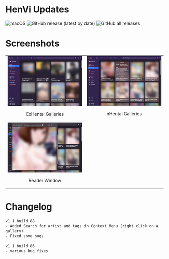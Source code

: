 # HenVi Updates

![macOS](https://svgshare.com/i/ZjP.svg)
![GitHub release (latest by date)](https://img.shields.io/github/v/release/tensei/HenVi-macOS)
![GitHub all releases](https://img.shields.io/github/downloads/tensei/HenVi-macOS/total)


# Screenshots

<table style="text-align: center;">
    <tr>
        <td>
            <img src="./images/HenVi-0.png" alt="ExHentai Galleries" />
            <p>ExHentai Galleries</p>
        </td>
        <td>
            <img src="./images/HenVi-1.png" alt="nHentai Galleries" />
            <p>nHentai Galleries</p>
        </td>
    </tr>
    <tr>
        <td>
            <img src="./images/HenVi-2.png" alt="Reader Window" />
            <p>Reader Window</p>
        </td>
    </tr>
</table>

# Changelog
    v1.1 build 88
    - Added Search for artist and tags in Context Menu (right click on a gallery)
    - Fixed some bugs

    v1.1 build 86
    - various bug fixes
